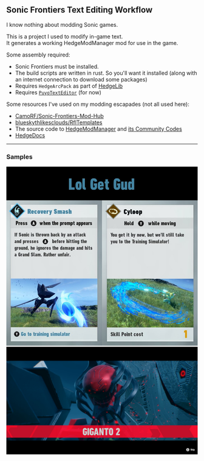 ## Sonic Frontiers Text Editing Workflow
I know nothing about modding Sonic games.

This is a project I used to modify in-game text.  
It generates a working HedgeModManager mod for use in the game.

Some assembly required:
- Sonic Frontiers must be installed.
- The build scripts are written in rust. So you'll want it installed (along with an internet connection to download some packages)
- Requires `HedgeArcPack` as part of [HedgeLib](https://github.com/Radfordhound/HedgeLib)
- Requires [`PuyoTextEditor`](https://github.com/nickworonekin/puyo-text-editor) (for now)

Some resources I've used on my modding escapades (not all used here):
- [CamoRF/Sonic-Frontiers-Mod-Hub](https://github.com/CamoRF/Sonic-Frontiers-Mod-Hub)
- [blueskythlikesclouds/RflTemplates](https://github.com/blueskythlikesclouds/RflTemplates)
- The source code to [HedgeModManager](https://github.com/thesupersonic16/HedgeModManager)
  and [its Community Codes](https://github.com/hedge-dev/HMMCodes)
- [HedgeDocs](https://hedgedocs.com/)

--------
### Samples
![Main](/res/Other.jpg)
![Supreme](/res/Supreme.jpg)
